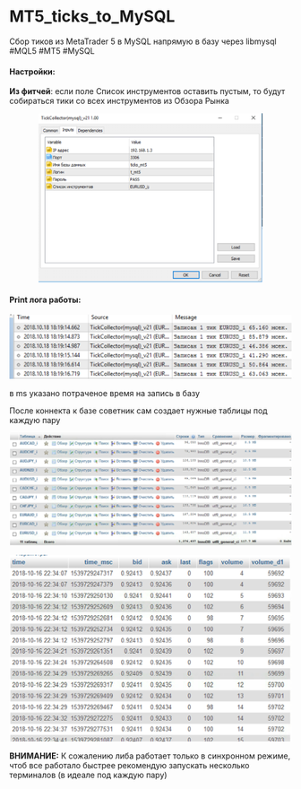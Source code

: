 # MT5_ticks_to_MySQL
Сбор тиков из MetaTrader 5 в MySQL напрямую в базу через libmysql #MQL5 #MT5 #MySQL

<h4>Настройки:</h4>
<b>Из фитчей</b>: 
если поле Список инструментов оставить пустым, то будут собираться тики со всех инструментов из Обзора Рынка
<p align="center">
  <img src="https://github.com/Lxbinary/MT5_ticks_to_MySQL/raw/master/image/setup.png" width="400"/>
</p>

<h4>Print лога работы:</h4>
<p align="center">
  <img src="https://github.com/Lxbinary/MT5_ticks_to_MySQL/raw/master/image/mt_log.png" width="600"/>
</p>

в ms указано потраченое время на запись в базу

После коннекта к базе советник сам создает нужные таблицы под каждую пару

<p align="center">
  <img src="https://github.com/Lxbinary/MT5_ticks_to_MySQL/raw/master/image/bd1.png" width="600"/>
</p>

<p align="center">
  <img src="https://github.com/Lxbinary/MT5_ticks_to_MySQL/raw/master/image/bd2.png" width="600"/>
</p>

<b>ВНИМАНИЕ:</b>
К сожалению либа работает только в синхронном режиме, чтоб все работало быстрее рекомендую запускать несколько терминалов (в идеале под каждую пару)
